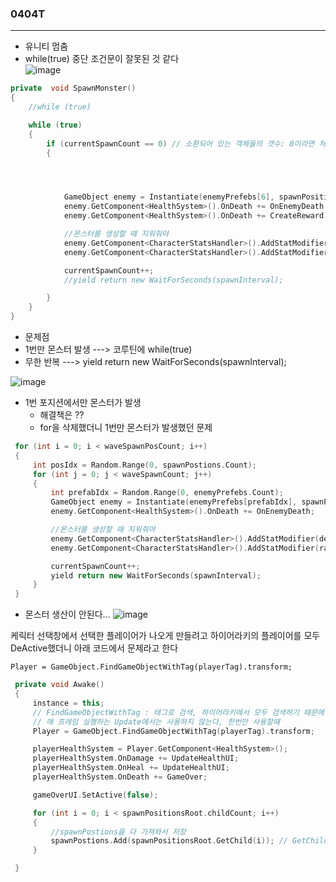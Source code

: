 ### 0404T  
---  

- 유니티 멈춤
 - while(true) 중단 조건문이 잘못된 것 같다  
![image](https://github.com/s8st/20240320FinalProject/assets/153998744/56f15ff9-3115-4281-b15c-44ed06b2f912)


```cpp
private  void SpawnMonster()
{
    //while (true)

    while (true)
    {
        if (currentSpawnCount == 0) // 소환되어 있는 객체들의 갯수: 0이라면 처음이거나 다 잡았거나
        {




            GameObject enemy = Instantiate(enemyPrefebs[6], spawnPositionsRoot.position, Quaternion.identity);
            enemy.GetComponent<HealthSystem>().OnDeath += OnEnemyDeath;
            enemy.GetComponent<HealthSystem>().OnDeath += CreateReward;

            //몬스터를 생성할 때 지워줘야
            enemy.GetComponent<CharacterStatsHandler>().AddStatModifier(defaultStats);
            enemy.GetComponent<CharacterStatsHandler>().AddStatModifier(rangedStats);

            currentSpawnCount++;
            //yield return new WaitForSeconds(spawnInterval);

        }
    }
}
```
- 문제점
 - 1번만 몬스터 발생 ---> 코루틴에 while(true)
 - 무한 반복 ---> yield return new WaitForSeconds(spawnInterval); 



 ![image](https://github.com/s8st/20240320FinalProject/assets/153998744/fcd59047-7f0f-401d-8df5-ca80adfc7710)

- 1번 포지션에서만 몬스터가 발생
  - 해결책은 ??
  - for을 삭제했더니 1번만 몬스터가 발생했던 문제

```cpp
 for (int i = 0; i < waveSpawnPosCount; i++)
 {
     int posIdx = Random.Range(0, spawnPostions.Count);
     for (int j = 0; j < waveSpawnCount; j++)
     {
         int prefabIdx = Random.Range(0, enemyPrefebs.Count);
         GameObject enemy = Instantiate(enemyPrefebs[prefabIdx], spawnPostions[posIdx].position, Quaternion.identity);
         enemy.GetComponent<HealthSystem>().OnDeath += OnEnemyDeath;

         //몬스터를 생성할 때 지워줘야
         enemy.GetComponent<CharacterStatsHandler>().AddStatModifier(defaultStats);
         enemy.GetComponent<CharacterStatsHandler>().AddStatModifier(rangedStats);

         currentSpawnCount++;
         yield return new WaitForSeconds(spawnInterval);
     }
 }

```

- 몬스터 생산이 안된다...
![image](https://github.com/s8st/20240320FinalProject/assets/153998744/1e85b7ec-e526-45a7-b186-b93eab75354b)

케릭터 선택창에서 선택한 플레이어가 나오게 만들려고 하이어라키의 플레이어를 모두 DeActive했더니 아래 코드에서 문제라고 한다

`Player = GameObject.FindGameObjectWithTag(playerTag).transform;`

```cpp
 private void Awake()
 {
     instance = this;
     // FindGameObjectWithTag : 태그로 검색, 하이어라키에서 모두 검색하기 때문에 느려진다.
     // 매 프레임 실행하는 Update에서는 사용하지 않는다, 한번만 사용할때
     Player = GameObject.FindGameObjectWithTag(playerTag).transform;

     playerHealthSystem = Player.GetComponent<HealthSystem>();
     playerHealthSystem.OnDamage += UpdateHealthUI;
     playerHealthSystem.OnHeal += UpdateHealthUI;
     playerHealthSystem.OnDeath += GameOver;

     gameOverUI.SetActive(false);

     for (int i = 0; i < spawnPositionsRoot.childCount; i++)
     {
         //spawnPostions을 다 가져와서 저장
         spawnPostions.Add(spawnPositionsRoot.GetChild(i)); // GetChild : transform반환
     }

 }
```





